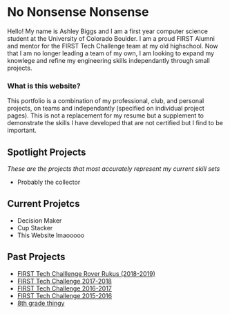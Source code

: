 # No Nonsense Nonsense

Hello! My name is Ashley Biggs and I am a first year computer science student at 
the University of Colorado Boulder. I am a proud FIRST Alumni and mentor for the
FIRST Tech Challenge team at my old highschool. Now that I am no longer leading a team of my own, I am looking to expand my knowlege and refine my engineering skills independantly through small projects. 

### What is this website?
This portfolio is a combination of my professional, club, and personal projects, on teams and independantly (specified on individual project pages). This is not a replacement for my resume but a supplement to demonstrate the skills I have developed that are not certified but I find to be important. 

## Spotlight Projects

*These are the projects that most accurately represent my current skill sets*
 * Probably the collector

## Current Projetcs

* Decision Maker
* Cup Stacker
* This Website lmaooooo

## Past Projects

* [FIRST Tech Challlenge Rover Rukus (2018-2019)](pastProjs/2019/main2019.md)
* [FIRST Tech Challenge 2017-2018](pastProjs/2018/main2018.md)
* [FIRST Tech Challenge 2016-2017](pastProjs/2017/main2017.md)
* [FIRST Tech Challenge 2015-2016](pastProjs/2016/main2016.md)
* [8th grade thingy](pastProjs/eigthgrade/maineigthgrade.md)

